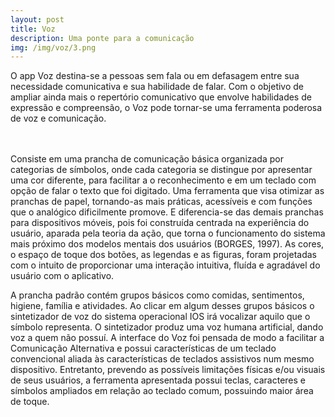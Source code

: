```yaml
---
layout: post
title: Voz
description: Uma ponte para a comunicação
img: /img/voz/3.png
---
```


O app Voz destina-se a pessoas sem fala ou em defasagem entre sua necessidade comunicativa e sua habilidade de falar. Com o objetivo de ampliar ainda mais o repertório comunicativo que envolve habilidades de expressão e compreensão, o Voz pode tornar-se uma ferramenta poderosa de voz e comunicação.

<div class="img_row">
	<img class="col one" src="{{ site.baseurl }}/img/voz/1.png" alt="" title="example image"/>
	<img class="col one" src="{{ site.baseurl }}/img/voz/2.png" alt="" title="example image"/>
	<img class="col one" src="{{ site.baseurl }}/img/voz/3.png" alt="" title="example image"/>
</div>
<br/>
Consiste em uma prancha de comunicação básica organizada por categorias de símbolos, onde cada categoria se distingue por apresentar uma cor diferente, para facilitar a o reconhecimento e em um teclado com opção de falar o texto que foi digitado. Uma ferramenta que visa otimizar as pranchas de papel, tornando-as mais práticas, acessíveis e com funções que o analógico dificilmente promove. E diferencia-se das demais pranchas para dispositivos móveis, pois foi construída centrada na experiência do usuário, aparada pela teoria da ação, que torna o funcionamento do sistema mais próximo dos modelos mentais dos usuários (BORGES, 1997). As cores, o espaço de toque dos botões, as legendas e as figuras, foram projetadas com o intuito de proporcionar uma interação intuitiva, fluída e agradável do usuário com o aplicativo.

A prancha padrão contém grupos básicos como comidas, sentimentos, higiene, família e atividades. Ao clicar em algum desses grupos básicos o sintetizador de voz do sistema operacional IOS irá vocalizar aquilo que o símbolo representa. O sintetizador produz uma voz humana artificial, dando voz a quem não possuí.
  A interface do Voz foi pensada de modo a facilitar a Comunicação Alternativa e possui características de um teclado convencional aliada às características de teclados assistivos num mesmo dispositivo. Entretanto, prevendo as possíveis limitações físicas e/ou visuais de seus usuários, a ferramenta apresentada possui teclas, caracteres e símbolos ampliados em relação ao teclado comum, possuindo maior área de toque.   

<div class="img_row">
	<img class="col three" src="{{ site.baseurl }}/img/voz/5.png" alt="" title="example image"/>
</div>
